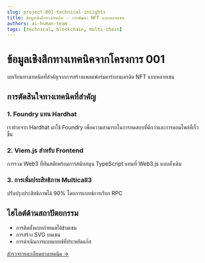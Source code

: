 ```yaml
---
slug: project-001-technical-insights
title: ข้อมูลเชิงลึกทางเทคนิค - การพัฒนา NFT แบบหลายเชน
authors: ai-human-team
tags: [technical, blockchain, multi-chain]
---
```


# ข้อมูลเชิงลึกทางเทคนิคจากโครงการ 001

บทเรียนทางเทคนิคที่สำคัญจากการสร้างแพลตฟอร์มคาร์บอนเครดิต NFT แบบหลายเชน

<!--truncate-->

## การตัดสินใจทางเทคนิคที่สำคัญ

### 1. Foundry แทน Hardhat
เราย้ายจาก Hardhat มาใช้ Foundry เพื่อความสามารถในการทดสอบที่ดีกว่าและการคอมไพล์ที่เร็วขึ้น

### 2. Viem.js สำหรับ Frontend
การรวม Web3 ที่ทันสมัยพร้อมการสนับสนุน TypeScript แทนที่ Web3.js แบบดั้งเดิม

### 3. การเพิ่มประสิทธิภาพ Multicall3
ปรับปรุงประสิทธิภาพได้ 90% โดยการแบทช์การเรียก RPC

## ไฮไลต์ด้านสถาปัตยกรรม
- การติดตั้งแบบกำหนดได้ข้ามเชน
- การสร้าง SVG บนเชน
- การดำเนินการแบบแบทช์ที่ประหยัดแก๊ส

[สำรวจรายละเอียดทางเทคนิค →](/docs/uniserv-nft-carbon-credit/diary/TECHNICAL_EVOLUTION)
